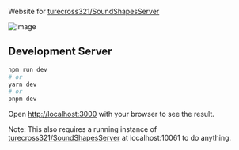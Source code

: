 Website for [turecross321/SoundShapesServer](https://github.com/turecross321/SoundShapesServer)

![image](https://user-images.githubusercontent.com/51852312/233847876-0689dc62-4635-4b3a-8bc0-3e02c5264a59.png)


## Development Server
```bash
npm run dev
# or
yarn dev
# or
pnpm dev
```
Open [http://localhost:3000](http://localhost:3000) with your browser to see the result.

Note: This also requires a running instance of [turecross321/SoundShapesServer](https://github.com/turecross321/SoundShapesServer) at localhost:10061 to do anything.

